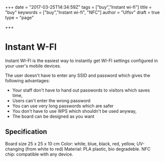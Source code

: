 +++
date = "2017-03-25T14:34:59Z"
tags = ["buy","Instant wi-fi"]
title = "buy"
keywords = ["buy","Instant wi-fi", "NFC"]
author = "Ulfsv"
draft = true
type = "page"

+++
# Instant W-FI

Instant WI-FI is the easiest way to instantly get WI-FI settings configured in your user's mobile devices.

The user doesn't have to enter any SSID and password which gives the following advantages:

 - Your staff don't have to hand out passwords to visitors which saves time,
 - Users can't enter the wrong password
 - You can use very long passwords which are safer
 - You don't have to use WPS which shouldn't be used anyway,
 - The board can be designed as you want
 
## Specification

Board size 25 x 25 x 10 cm
Color: white, blue, black, red, yellow,  UV-changing (from white to red)
Material: PLA plastic, bio degradeble.
NFC chip: compatible with any device.

